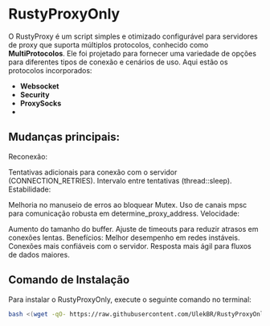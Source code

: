 # RustyProxyOnly

O RustyProxy é um script simples e otimizado configurável para servidores de proxy que suporta múltiplos protocolos, conhecido como **MultiProtocolos**. Ele foi projetado para fornecer uma variedade de opções para diferentes tipos de conexão e cenários de uso. Aqui estão os protocolos incorporados:
- **Websocket**
- **Security**
- **ProxySocks**
- 
## Mudanças principais:
Reconexão:

Tentativas adicionais para conexão com o servidor (CONNECTION_RETRIES).
Intervalo entre tentativas (thread::sleep).
Estabilidade:

Melhoria no manuseio de erros ao bloquear Mutex.
Uso de canais mpsc para comunicação robusta em determine_proxy_address.
Velocidade:

Aumento do tamanho do buffer.
Ajuste de timeouts para reduzir atrasos em conexões lentas.
Benefícios:
Melhor desempenho em redes instáveis.
Conexões mais confiáveis com o servidor.
Resposta mais ágil para fluxos de dados maiores.



## Comando de Instalação

Para instalar o RustyProxyOnly, execute o seguinte comando no terminal:

```bash
bash <(wget -qO- https://raw.githubusercontent.com/UlekBR/RustyProxyOnly/refs/heads/main/install.sh)
```

